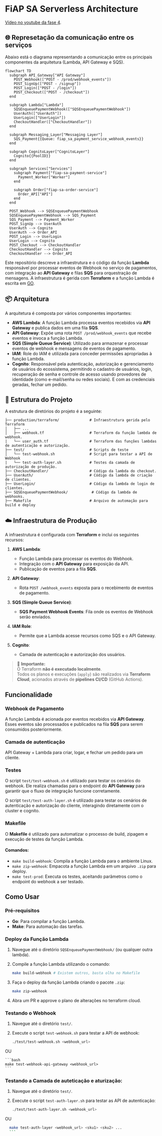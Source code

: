 # FiAP SA Serverless Architecture

[Vídeo no youtube da fase 4](https://youtu.be/DnscHNmON-A).

## 🌐 Represetação da comunicação entre os serviços

Abaixo está o diagrama representando a comunicação entre os principais componentes da arquitetura (Lambda, API Gateway e SQS).

```mermaid
flowchart TD
  subgraph API_Gateway["API Gateway"]
    POST_Webhook(["POST - /prod/webhook_events"])
    POST_SignUp(["POST - /signup"])
    POST_Login(["POST - /login"])
    POST_Checkout(["POST - /checkout"])
  end

  subgraph Lambda["Lambda"]
    SQSEnqueuePaymentWebhook(["SQSEnqueuePaymentWebhook"])
    UserAuth(["UserAuth"])
    UserLogin(["UserLogin"])
    CheckoutHandler(["CheckoutHandler"])
  end

  subgraph Messaging_Layer["Messaging Layer"]
    SQS_Payment{{Queue: fiap_sa_payment_service_webhook_events}}
  end

  subgraph CognitoLayer["CognitoLayer"]
    Cognito{{PoolID}}
  end

  subgraph Services["Services"]
    subgraph Payment["fiap-sa-payment-service"]
      Payment_Worker["Worker"]
    end

    subgraph Order["fiap-sa-order-service"]
      Order_API["API"]
    end
  end

  POST_Webhook --> SQSEnqueuePaymentWebhook
  SQSEnqueuePaymentWebhook --> SQS_Payment
  SQS_Payment --> Payment_Worker
  POST_SignUp --> UserAuth
  UserAuth --> Cognito
  UserAuth --> Order_API
  POST_Login --> UserLogin
  UserLogin --> Cognito
  POST_Checkout --> CheckoutHandler
  CheckoutHandler --> Cognito
  CheckoutHandler --> Order_API
```

Este repositório descreve a infraestrutura e o código da função **Lambda** responsável por processar eventos de Webhook no serviço de pagamentos, com integração ao **API Gateway** e filas **SQS** para orquestração de mensagens. A infraestrutura é gerida com **Terraform** e a função Lambda é escrita em [GO](./SQSEnqueuePaymentWebhook/main.go).

## 📦 Arquitetura

A arquitetura é composta por vários componentes importantes:

- **AWS Lambda**: A função Lambda processa eventos recebidos via **API Gateway** e publica dados em uma fila **SQS**.
- **API Gateway**: Expõe uma rota `POST /prod/webhook_events` que recebe eventos e invoca a função Lambda.
- **SQS (Simple Queue Service)**: Utilizado para armazenar e processar eventos de webhook e mensagens de eventos de pagamento.
- **IAM**: Role do IAM é utilizada para conceder permissões apropriadas à função Lambda.
- **Cognito**: Responsável pela autenticação, autorização e gerenciamento de usuários do ecossistema, permitindo o cadastro de usuários, login, recuperação de senha e controle de acesso usando provedores de identidade (como e-mail/senha ou redes sociais). E com as credenciais geradas, fechar um pedido.

## 📁 Estrutura do Projeto

A estrutura de diretórios do projeto é a seguinte:

```
├── production/terraform/              # Infraestrutura gerida pelo Terraform
│   ├── ...
│   ├── webhook.tf                     # Terraform da função lambda de webhook.
|   └── user_auth.tf                   # Terraform das funções lambdas de autenticação e autorização.
├── test/                              # Scripts de teste
│   └── test-webhook.sh                # Script para testar a API de Webhook
|   └── test-auth-layer.sh             # Testes da camada de autorização de produção.
├── CheckoutHandler/                   # Código da lambda do checkout.
├── UserAuth/                          # Código da lambda de criação de clientes.
├── UserLogin/                         # Código da lambda de login de clientes.
├── SQSEnqueuePaymentWebhook/           # Código da lambda de webhooks.
├── Makefile                           # Arquivo de automação para build e deploy
```

## ☁️ Infraestrutura de Produção

A infraestrutura é configurada com **Terraform** e inclui os seguintes recursos:

1. **AWS Lambda**:
   - Função Lambda para processar os eventos do Webhook.
   - Integração com o **API Gateway** para exposição da API.
   - Publicação de eventos para a fila **SQS**.
   
2. **API Gateway**:
   - Rota `POST /webhook_events` exposta para o recebimento de eventos de pagamento.

3. **SQS (Simple Queue Service)**:
   - **SQS Payment Webhook Events**: Fila onde os eventos de Webhook serão enviados.

4. **IAM Role**:
   - Permite que a Lambda acesse recursos como SQS e o API Gateway.

5. **Cognito**:
   - Camada de autenticação e autorização dos usuários.

> 🛑 **Importante:**  
> O Terraform **não é executado localmente**.  
> Todos os planos e execuções (`apply`) são realizados via **Terraform Cloud**, acionados através de **pipelines CI/CD** (GitHub Actions).

## Funcionalidade

### Webhook de Pagamento

A função Lambda é acionada por eventos recebidos via **API Gateway**. Esses eventos são processados e publicados na fila **SQS** para serem consumidos posteriormente.

### Camada de autenticação

API Gateway + Lambda para criar, logar, e fechar um pedido para um cliente.

### Testes

O script `test/test-webhook.sh` é utilizado para testar os cenários do webhook. Ele realiza chamadas para o endpoint do **API Gateway** para garantir que o fluxo de integração funcione corretamente.

O script `test/test-auth-layer.sh` é utilizado para testar os cenários de autenticação e autorização do cliente, interagindo diretamente com o cluster e cognito.

### Makefile

O **Makefile** é utilizado para automatizar o processo de build, zipagem e execução de testes da função Lambda.

#### Comandos:

- `make build-webhook`: Compila a função Lambda para o ambiente Linux.
- `make zip-webhook`: Empacota a função Lambda em um arquivo `.zip` para deploy.
- `make test-prod`: Executa os testes, aceitando parâmetros como o endpoint do webhook a ser testado.

## Como Usar

### Pré-requisitos

- **Go**: Para compilar a função Lambda.
- **Make**: Para automação das tarefas.

### Deploy da Função Lambda

1. Navegue até o diretório `SQSEnqueuePaymentWebhook/` (ou qualquer outra lambda).
2. Compile a função Lambda utilizando o comando:

    ```bash
    make build-webhook # Existem outros, basta olha no Makefile
    ```

3. Faça o deploy da função Lambda criando o pacote `.zip`:

    ```bash
    make zip-webhook
    ```
4. Abra um PR e approve o plano de alterações no terraform cloud.

### Testando o Webhook

1. Navegue até o diretório `test/`.
2. Execute o script `test-webhook.sh` para testar a API de webhook:

    ```bash
    ./test/test-webhook.sh <webhook_url>
    ```

OU

    ```bash
    make test-webhook-api-gateway <webhook_url>
    ```

### Testando a Camada de auteticação e aturização:

1. Navegue até o diretório `test/`.
2. Execute o script `test-auth-layer.sh` para testar as API de autenticação:

    ```bash
    ./test/test-auth-layer.sh <webhook_url>
    ```

OU

  ```bash
    make test-auth-layer <webhook_url> <sku1> <sku2> ...
    ```
